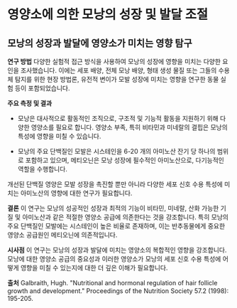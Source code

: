 ﻿

# 영양소에 의한 모낭의 성장 및 발달 조절

## 모낭의 성장과 발달에 영양소가 미치는 영향 탐구

**연구 방법**
다양한 실험적 접근 방식을 사용하여 모낭의 성장에 영향을 미치는 다양한 요인을 조사했습니다. 이에는 세포 배양, 전체 모낭 배양, 형태 생성 물질 또는 그들의 수용체 탐지를 위한 현장 방법론, 유전적 변이가 모발 성장에 미치는 영향을 연구한 동물 실험 등이 포함되었습니다. 

**주요 측정 및 결과**

 - 모낭은 대사적으로 활동적인 조직으로, 구조적 및 기능적 활동을 지원하기 위해 다양한 영양소를 필요로 합니다.
영양소 부족, 특히 비타민과 미네랄의 결핍은 모낭의 특성에 영향을 미칠 수 있습니다.

 - 모낭의 주요 단백질인 모발은 시스테인을 6-20 개의 아미노산 잔기 당 하나의 범위로 포함하고 있으며, 메티오닌은 모낭 성장에 필수적인 아미노산으로, 다기능적인 역할을 수행합니다.

개선된 단백질 영양은 모발 성장을 촉진할 뿐만 아니라 다양한 세포 신호 수용 특성에 미치는 아미노산의 영향에 대한 연구가 필요합니다.

**결론** 
이 연구는 모낭의 성공적인 성장과 최적의 기능이 비타민, 미네랄, 산화 가능한 기질 및 아미노산과 같은 적절한 영양소 공급에 의존한다는 것을 강조합니다. 특히 모낭의 주요 단백질인 모발에는 시스테인이 높은 비율로 존재하며, 이는 반추동물에게 중요한 영양소 공급원인 메티오닌에 의존적입니다.

**시사점** 
이 연구는 모낭의 성장과 발달에 미치는 영양소의 복합적인 영향을 강조합니다. 모낭에 대한 영양소 공급의 중요성과 이러한 영양소가 모낭의 세포 신호 수용 특성에 어떻게 영향을 미칠 수 있는지에 대한 더 깊은 이해가 필요합니다.

**출처**
Galbraith, Hugh. "Nutritional and hormonal regulation of hair follicle growth and development." Proceedings of the Nutrition Society 57.2 (1998): 195-205.